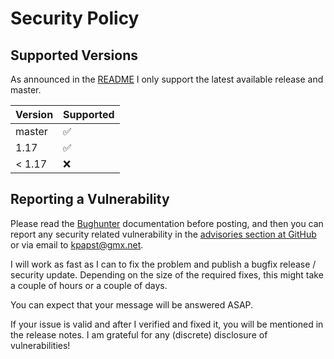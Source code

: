 # Security Policy

## Supported Versions

As announced in the [README](README.md) I only support the latest available release and master.

| Version | Supported          |
|---------| ------------------ |
| master  | :white_check_mark: |
| 1.17    | :white_check_mark: |
| < 1.17  | :x:                |

## Reporting a Vulnerability

Please read the [Bughunter](https://www.kimai.org/documentation/bughunter.html) documentation before posting, 
and then you can report any security related vulnerability in the [advisories section at GitHub](https://github.com/kevinpapst/kimai2/security/advisories) or via email to kpapst@gmx.net.

I will work as fast as I can to fix the problem and publish a bugfix release / security update. 
Depending on the size of the required fixes, this might take a couple of hours or a couple of days.

You can expect that your message will be answered ASAP. 

If your issue is valid and after I verified and fixed it, you will be mentioned in the release notes. 
I am grateful for any (discrete) disclosure of vulnerabilities!
